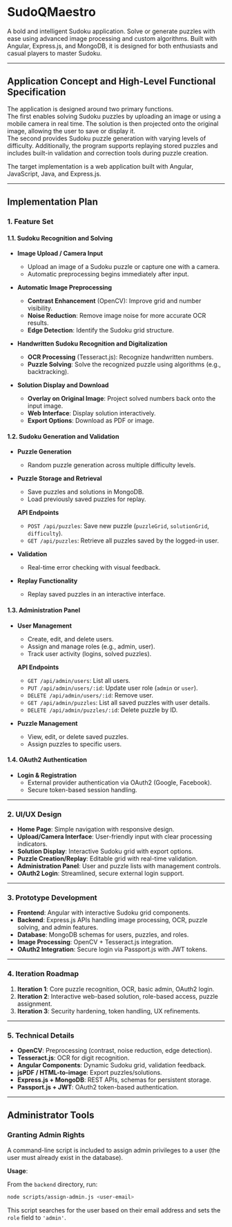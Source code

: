 # SudoQMaestro
A bold and intelligent Sudoku application. Solve or generate puzzles with ease using advanced image processing and custom algorithms. Built with Angular, Express.js, and MongoDB, it is designed for both enthusiasts and casual players to master Sudoku.

---

## Application Concept and High-Level Functional Specification

The application is designed around two primary functions.  
The first enables solving Sudoku puzzles by uploading an image or using a mobile camera in real time. The solution is then projected onto the original image, allowing the user to save or display it.  
The second provides Sudoku puzzle generation with varying levels of difficulty. Additionally, the program supports replaying stored puzzles and includes built-in validation and correction tools during puzzle creation.  

The target implementation is a web application built with Angular, JavaScript, Java, and Express.js.

---

## Implementation Plan

### 1. **Feature Set**

#### 1.1. **Sudoku Recognition and Solving**

- **Image Upload / Camera Input**  
  - Upload an image of a Sudoku puzzle or capture one with a camera.  
  - Automatic preprocessing begins immediately after input.  

- **Automatic Image Preprocessing**  
  - **Contrast Enhancement** (OpenCV): Improve grid and number visibility.  
  - **Noise Reduction**: Remove image noise for more accurate OCR results.  
  - **Edge Detection**: Identify the Sudoku grid structure.  

- **Handwritten Sudoku Recognition and Digitalization**  
  - **OCR Processing** (Tesseract.js): Recognize handwritten numbers.  
  - **Puzzle Solving**: Solve the recognized puzzle using algorithms (e.g., backtracking).  

- **Solution Display and Download**  
  - **Overlay on Original Image**: Project solved numbers back onto the input image.  
  - **Web Interface**: Display solution interactively.  
  - **Export Options**: Download as PDF or image.  

#### 1.2. **Sudoku Generation and Validation**

- **Puzzle Generation**  
  - Random puzzle generation across multiple difficulty levels.  

- **Puzzle Storage and Retrieval**  
  - Save puzzles and solutions in MongoDB.  
  - Load previously saved puzzles for replay.  

  **API Endpoints**  
  - `POST /api/puzzles`: Save new puzzle (`puzzleGrid`, `solutionGrid`, `difficulty`).  
  - `GET /api/puzzles`: Retrieve all puzzles saved by the logged-in user.  

- **Validation**  
  - Real-time error checking with visual feedback.  

- **Replay Functionality**  
  - Replay saved puzzles in an interactive interface.  

#### 1.3. **Administration Panel**

- **User Management**  
  - Create, edit, and delete users.  
  - Assign and manage roles (e.g., admin, user).  
  - Track user activity (logins, solved puzzles).  

  **API Endpoints**  
  - `GET /api/admin/users`: List all users.  
  - `PUT /api/admin/users/:id`: Update user role (`admin` or `user`).  
  - `DELETE /api/admin/users/:id`: Remove user.  
  - `GET /api/admin/puzzles`: List all saved puzzles with user details.  
  - `DELETE /api/admin/puzzles/:id`: Delete puzzle by ID.  

- **Puzzle Management**  
  - View, edit, or delete saved puzzles.  
  - Assign puzzles to specific users.  

#### 1.4. **OAuth2 Authentication**

- **Login & Registration**  
  - External provider authentication via OAuth2 (Google, Facebook).  
  - Secure token-based session handling.  

---

### 2. **UI/UX Design**

- **Home Page**: Simple navigation with responsive design.  
- **Upload/Camera Interface**: User-friendly input with clear processing indicators.  
- **Solution Display**: Interactive Sudoku grid with export options.  
- **Puzzle Creation/Replay**: Editable grid with real-time validation.  
- **Administration Panel**: User and puzzle lists with management controls.  
- **OAuth2 Login**: Streamlined, secure external login support.  

---

### 3. **Prototype Development**

- **Frontend**: Angular with interactive Sudoku grid components.  
- **Backend**: Express.js APIs handling image processing, OCR, puzzle solving, and admin features.  
- **Database**: MongoDB schemas for users, puzzles, and roles.  
- **Image Processing**: OpenCV + Tesseract.js integration.  
- **OAuth2 Integration**: Secure login via Passport.js with JWT tokens.  

---

### 4. **Iteration Roadmap**

1. **Iteration 1**: Core puzzle recognition, OCR, basic admin, OAuth2 login.  
2. **Iteration 2**: Interactive web-based solution, role-based access, puzzle assignment.  
3. **Iteration 3**: Security hardening, token handling, UX refinements.  

---

### 5. **Technical Details**

- **OpenCV**: Preprocessing (contrast, noise reduction, edge detection).  
- **Tesseract.js**: OCR for digit recognition.  
- **Angular Components**: Dynamic Sudoku grid, validation feedback.  
- **jsPDF / HTML-to-image**: Export puzzles/solutions.  
- **Express.js + MongoDB**: REST APIs, schemas for persistent storage.  
- **Passport.js + JWT**: OAuth2 token-based authentication.  

---

## Administrator Tools

### Granting Admin Rights

A command-line script is included to assign admin privileges to a user (the user must already exist in the database).

**Usage**:

From the `backend` directory, run:

```bash
node scripts/assign-admin.js <user-email>
```

This script searches for the user based on their email address and sets the `role` field to `'admin'`.
